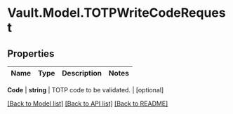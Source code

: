 # Vault.Model.TOTPWriteCodeRequest

## Properties

Name | Type | Description | Notes
------------ | ------------- | ------------- | -------------

**Code** | **string** | TOTP code to be validated. | [optional] 

[[Back to Model list]](../README.md#documentation-for-models) [[Back to API list]](../README.md#documentation-for-api-endpoints) [[Back to README]](../README.md)

